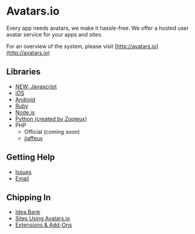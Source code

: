# Avatars.io

Every app needs avatars, we make it hassle-free.
We offer a hosted user avatar service for your apps and sites.

For an overview of the system, please visit [http://avatars.io](http://avatars.io)

## Libraries

* [NEW: Javascript](https://github.com/chute/avatars-io-js)
* [iOS](http://github.com/chute/avatars-io-ios)
* [Android](http://github.com/chute/avatars-io-android)
* [Ruby](http://github.com/chute/avatars-io-ruby)
* [Node.js](http://github.com/chute/avatars-io-node)
* [Python (created by Zopieux)](https://github.com/Zopieux/avatars-io-python)
* PHP
  * Official (coming soon)
  * [jjaffeux](http://github.com/jjaffeux/avatars-io-php)
  
## Getting Help

* [Issues](https://github.com/chute/avatars-io/issues)
* [Email](mailto:hello@getchute.com)

## Chipping In

* [Idea Bank](https://github.com/chute/avatars-io/wiki/Idea-Bank)
* [Sites Using Avatars.io](https://github.com/chute/avatars-io/wiki/Sites-Using-Avatars.io)
* [Extensions & Add-Ons](https://github.com/chute/avatars-io/wiki/Extensions-and-Add-Ons)
